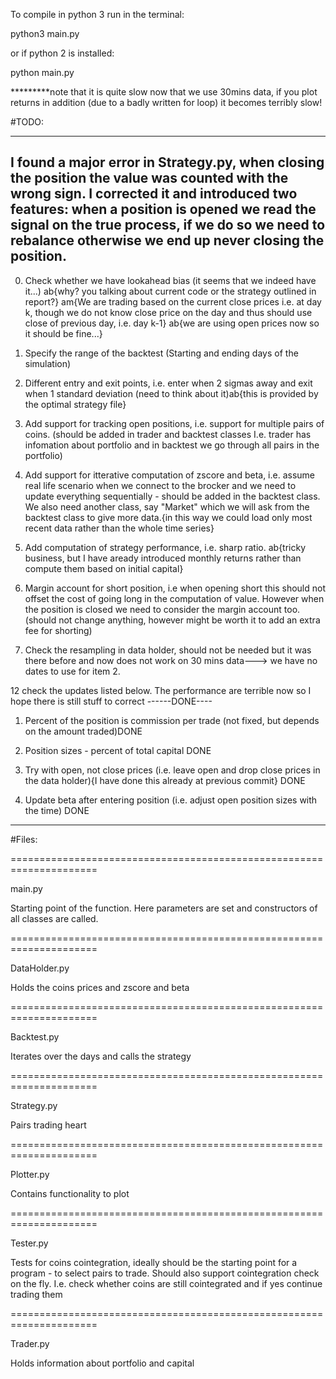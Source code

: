 
To compile in python 3 run in the terminal:

python3 main.py

or if python 2 is installed: 

python main.py


*********note that it is quite slow now that we use 30mins data, if you plot returns in addition (due to a badly written for loop) it becomes terribly slow!

#TODO:

---- 
I found a major error in Strategy.py, when closing the position the value was counted with the wrong sign. I corrected it and introduced two features: when a position is opened we read the signal on the true process, if we do so we need to rebalance otherwise we end up never closing the position.
----

0. Check whether we have lookahead bias (it seems that we indeed have it...)
    ab{why? you talking about current code or the strategy outlined in report?}
    am{We are trading based on the current close prices i.e. at day k, though we do not know close price on the day and thus should use close of previous day, i.e. day k-1}
ab{we are using open prices now so it should be fine...}

2. Specify the range of the backtest (Starting and ending days of the simulation)

4. Different entry and exit points, i.e. enter when 2 sigmas away and exit when 1 standard deviation (need to think about it)ab{this is provided by the optimal strategy file}

6. Add support for tracking open positions, i.e. support for multiple pairs of coins. (should be added in trader and backtest classes I.e. trader has infomation about portfolio and in backtest we go through all pairs in the portfolio)

8. Add support for itterative computation of zscore and beta, i.e. assume real life scenario when we connect to the brocker and we need to update everything sequentially - should be added in the backtest class. We also need another class, say "Market" which we will ask from the backtest class to give more data.{in this way we could load only most recent data rather than the whole time series}
9. Add computation of strategy performance, i.e. sharp ratio. ab{tricky business, but I have aready introduced monthly returns rather than compute them based on initial capital} 

10. Margin account for short position, i.e when opening short this should not offset the cost of going long in the computation of value. However when the position is closed we need to consider the margin account too. (should not change anything, however might be worth it to add an extra fee for shorting)

11. Check the resampling in data holder, should not be needed but it was there before and now does not work on 30 mins data---> we have no dates to use for item 2.

12 check the updates listed below. The performance are terrible now so I hope there is still stuff to correct
------DONE----
1. Percent of the position is commission per trade (not fixed, but depends on the amount traded)DONE

3. Position sizes - percent of total capital DONE

7. Try with open, not close prices (i.e. leave open and drop close prices in the data holder){I have done this already at previous commit} DONE

5. Update beta after entering position (i.e. adjust open position sizes with the time) DONE
--------------


#Files:

=====================================================================

main.py

Starting point of the function.
Here parameters are set and constructors of all classes are called.

=====================================================================

DataHolder.py


Holds the coins prices and zscore and beta

=====================================================================

Backtest.py

Iterates over the days and calls the strategy

=====================================================================

Strategy.py

Pairs trading heart 

=====================================================================

Plotter.py

Contains functionality to plot

=====================================================================

Tester.py

Tests for coins cointegration, ideally should be the starting point
for a program - to select pairs to trade. Should also support
cointegration check on the fly. I.e. check whether coins are still
cointegrated and if yes continue trading them

=====================================================================

Trader.py

Holds information about portfolio and capital








